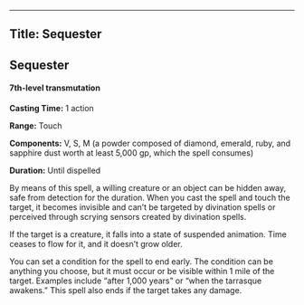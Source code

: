 -------------------------
Title: Sequester
-------------------------

## Sequester

#### 7th-level transmutation


**Casting Time:** 1 action

**Range:** Touch

**Components:** V, S, M (a powder composed of diamond,
emerald, ruby, and sapphire dust worth at least 5,000 gp, which the
spell consumes)

**Duration:** Until dispelled


By means of this spell, a willing creature or an object can be hidden
away, safe from detection for the duration. When you cast the spell and
touch the target, it becomes invisible and can’t be targeted by
divination spells or perceived through scrying sensors created by
divination spells.

If the target is a creature, it falls into a state of
suspended animation. Time ceases to flow for it, and it doesn’t grow
older.

You can set a condition for the spell to end early. The condition can be
anything you choose, but it must occur or be visible within 1 mile of
the target. Examples include “after 1,000 years” or “when the tarrasque
awakens.” This spell also ends if the target takes any damage.



